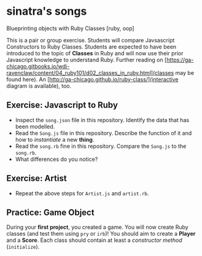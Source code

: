 # sinatra's songs
Blueprinting objects with Ruby Classes [ruby, oop]

This is a pair or group exercise. Students will compare Javsascript Constructors to Ruby Classes. Students are expected to have been introduced to the topic of **Classes** in Ruby and will now use their prior Javascript knowledge to understand Ruby. Further reading on [https://ga-chicago.gitbooks.io/wdi-ravenclaw/content/04_ruby101/d02_classes_in_ruby.html](classes may be found here). An [http://ga-chicago.github.io/ruby-class/](interactive diagram is available), too.

## Exercise: Javascript to Ruby

* Inspect the `song.json` file in this repository. Identify the data that has been modelled.
* Read the `Song.js` file in this repository. Describe the function of it and how to _instantiate_ a new **thing**.
* Read the `song.rb` fine in this repository. Compare the `Song.js` to the `song.rb`. 
* What differences do you notice?

## Exercise: Artist

* Repeat the above steps for `Artist.js` and `artist.rb`.

## Practice: Game Object

During your **first project**, you created a game. You will now create Ruby classes (and test them using `pry` or `irb`)! You should aim to create a **Player** and a **Score**. Each class should contain at least a _constructor method_ (`initialize`).
